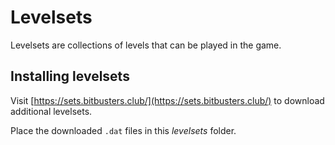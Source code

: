 # Levelsets

Levelsets are collections of levels that can be played in the game.

## Installing levelsets

Visit [https://sets.bitbusters.club/](https://sets.bitbusters.club/) to download additional levelsets.

Place the downloaded `.dat` files in this _levelsets_ folder.
